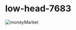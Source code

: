 # low-head-7683
![moneyMarket](https://github.com/Satya2008/low-head-7683/assets/119415073/39bde118-0e86-4209-8805-7e06d5868b39)

